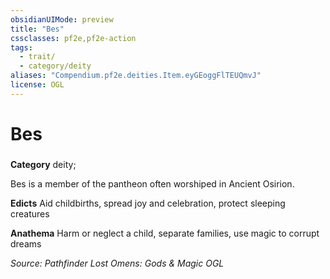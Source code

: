 ```yaml
---
obsidianUIMode: preview
title: "Bes"
cssclasses: pf2e,pf2e-action
tags:
  - trait/
  - category/deity
aliases: "Compendium.pf2e.deities.Item.eyGEoggFlTEUQmvJ"
license: OGL
---
```

# Bes

### 

**Category** deity; 




Bes is a member of the pantheon often worshiped in Ancient Osirion.

**Edicts** Aid childbirths, spread joy and celebration, protect sleeping creatures

**Anathema** Harm or neglect a child, separate families, use magic to corrupt dreams

*Source: Pathfinder Lost Omens: Gods & Magic*
*OGL*